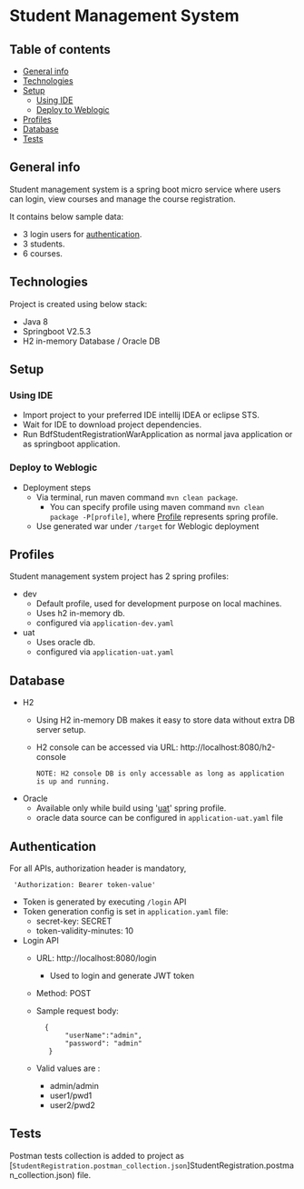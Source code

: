 # Student Management System


## Table of contents
* [General info](#general-info)
* [Technologies](#technologies)
* [Setup](#setup)
	* [Using IDE](##Using-IDE)
	* [Deploy to Weblogic](##Deploy-to-Weblogic)
* [Profiles](#Profiles)
* [Database](#Database)
* [Tests](#Tests)

    



## General info
Student management system is a spring boot micro service where users can login, view courses and manage the course registration.

It contains below sample data:
* 3 login users for [authentication](#Authentication).
* 3 students.
* 6 courses.

	
## Technologies
Project is created using below stack:
* Java 8
* Springboot V2.5.3
* H2 in-memory Database / Oracle DB
	
    
## Setup
### Using IDE
* Import project to your preferred IDE intellij IDEA or eclipse STS.
* Wait for IDE to download project dependencies.
* Run BdfStudentRegistrationWarApplication as normal java application or as springboot application.

### Deploy to Weblogic

* Deployment steps
    - Via terminal, run maven command `mvn clean package`.
        - You can specify profile using maven command `mvn clean package -P[profile]`, where [Profile](#Profiles) represents spring profile.
    - Use generated war under `/target` for Weblogic deployment

## Profiles
Student management system project has 2 spring profiles:
* dev
    * Default profile, used for development purpose on local machines.
    * Uses h2 in-memory db.
    * configured via `application-dev.yaml`
* uat
    * Uses oracle db.
    * configured via `application-uat.yaml`

## Database
* H2
    - Using H2 in-memory DB makes it easy to store data without extra DB server setup.
    - H2 console can be accessed via URL: http://localhost:8080/h2-console
    
        `NOTE: H2 console DB is only accessable as long as application is up and running.`
* Oracle
    - Available only while build using '[uat](#Profiles)' spring profile.
    - oracle data source can be configured in `application-uat.yaml` file



## Authentication
For all APIs, authorization header is mandatory,

` 'Authorization: Bearer token-value'`

* Token is generated by executing `/login` API
* Token generation config is set in `application.yaml` file:
    - secret-key: SECRET 
    - token-validity-minutes: 10 
* Login API
    - URL: http://localhost:8080/login
        - Used to login and generate JWT token
    - Method: POST
    - Sample request body:
                
            {
                 "userName":"admin",
                 "password": "admin"
             }
    - Valid values are : 
        - admin/admin
        - user1/pwd1
        - user2/pwd2


## Tests

Postman tests collection is added to project as [`StudentRegistration.postman_collection.json`]StudentRegistration.postman_collection.json) file.

